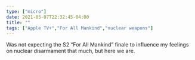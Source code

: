 ```yaml
---
type: ["micro"]
date: 2021-05-07T22:32:45-04:00
title: ""
tags: ["Apple TV+","For All Mankind","nuclear weapons"]
---
```

Was not expecting the S2 “For All Mankind” finale to influence my feelings on nuclear disarmament that much, but here we are.
